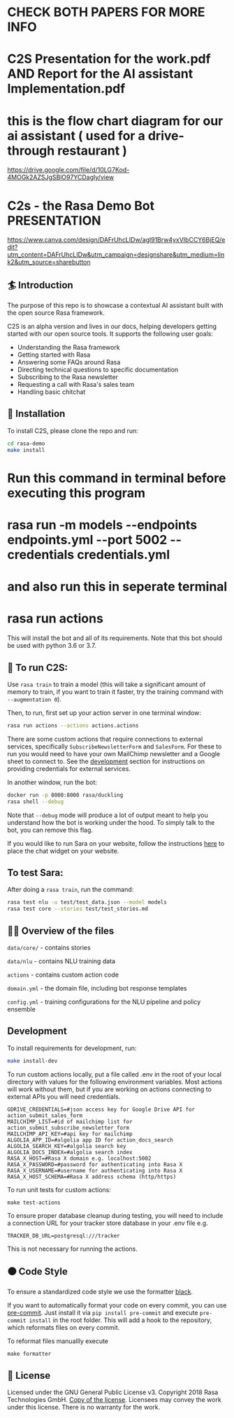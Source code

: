 # CHECK BOTH PAPERS FOR MORE INFO 
# C2S Presentation for the work.pdf AND Report for the AI assistant Implementation.pdf
# this is the flow chart diagram for our ai assistant ( used for a drive-through restaurant ) 
https://drive.google.com/file/d/10LG7Kod-4MOGk2AZSJgSBlO97YCDagIy/view
# C2s - the Rasa Demo Bot PRESENTATION 
https://www.canva.com/design/DAFrUhcLIDw/agl91Brw4yxVIbCCY6BjEQ/edit?utm_content=DAFrUhcLIDw&utm_campaign=designshare&utm_medium=link2&utm_source=sharebutton


## :surfer: Introduction
The purpose of this repo is to showcase a contextual AI assistant built with the open source Rasa framework.

C2S is an alpha version and lives in our docs, 
helping developers getting started with our open source tools. It supports the following user goals:

- Understanding the Rasa framework
- Getting started with Rasa
- Answering some FAQs around Rasa
- Directing technical questions to specific documentation
- Subscribing to the Rasa newsletter
- Requesting a call with Rasa's sales team
- Handling basic chitchat



## 👷‍ Installation

To install C2S, please clone the repo and run:

```sh
cd rasa-demo
make install
```
# Run this command in terminal  before executing this program
# rasa run -m models --endpoints endpoints.yml --port 5002 --credentials credentials.yml
# and also run this in seperate terminal
# rasa run actions

This will install the bot and all of its requirements.
Note that this bot should be used with python 3.6 or 3.7.


## 🤖 To run C2S:

Use `rasa train` to train a model (this will take a significant amount of memory to train,
if you want to train it faster, try the training command with
`--augmentation 0`).

Then, to run, first set up your action server in one terminal window:
```bash
rasa run actions --actions actions.actions
```

There are some custom actions that require connections to external services,
specifically `SubscribeNewsletterForm` and `SalesForm`. For these
to run you would need to have your own MailChimp newsletter and a Google sheet
to connect to. See the [development](#development) section for instructions on providing
credentials for external services.

In another window, run the bot:
```bash
docker run -p 8000:8000 rasa/duckling
rasa shell --debug
```

Note that `--debug` mode will produce a lot of output meant to help you understand how the bot is working 
under the hood. To simply talk to the bot, you can remove this flag.

If you would like to run Sara on your website, follow the instructions
[here](https://github.com/botfront/rasa-webchat) to place the chat widget on
your website.

## To test Sara:

After doing a `rasa train`, run the command:

```bash
rasa test nlu -u test/test_data.json --model models
rasa test core --stories test/test_stories.md
```

## 👩‍💻 Overview of the files

`data/core/` - contains stories 

`data/nlu` - contains NLU training data

`actions` - contains custom action code

`domain.yml` - the domain file, including bot response templates

`config.yml` - training configurations for the NLU pipeline and policy ensemble


## Development

To install requirements for development, run:

```sh
make install-dev
```

To run custom actions locally, put a file called .env in the root of your local directory with values
for the following environment variables. Most actions will work without them, but if you are working on actions
connecting to external APIs you will need credentials.


```
GDRIVE_CREDENTIALS=#json access key for Google Drive API for action_submit_sales_form
MAILCHIMP_LIST=#id of mailchimp list for action_submit_subscribe_newsletter_form
MAILCHIMP_API_KEY=#api key for mailchimp
ALGOLIA_APP_ID=#algolia app ID for action_docs_search 
ALGOLIA_SEARCH_KEY=#algolia search key
ALGOLIA_DOCS_INDEX=#algolia search index
RASA_X_HOST=#Rasa X domain e.g. localhost:5002
RASA_X_PASSWORD=#password for authenticating into Rasa X
RASA_X_USERNAME=#username for authenticating into Rasa X
RASA_X_HOST_SCHEMA=#Rasa X address schema (http/https)
```

To run unit tests for custom actions:

```
make test-actions
```

To ensure proper database cleanup during testing, you will need to include a connection URL for your tracker store database in your .env file e.g.
```
TRACKER_DB_URL=postgresql:///tracker
```
This is not necessary for running the actions.

## ⚫️ Code Style

To ensure a standardized code style we use the formatter [black](https://github.com/ambv/black).

If you want to automatically format your code on every commit, you can use [pre-commit](https://pre-commit.com/).
Just install it via `pip install pre-commit` and execute `pre-commit install` in the root folder.
This will add a hook to the repository, which reformats files on every commit.

To reformat files manuallly execute
```
make formatter
```

## :gift: License
Licensed under the GNU General Public License v3. Copyright 2018 Rasa Technologies
GmbH. [Copy of the license](https://github.com/RasaHQ/rasa-demo/blob/main/LICENSE).
Licensees may convey the work under this license. There is no warranty for the work.
